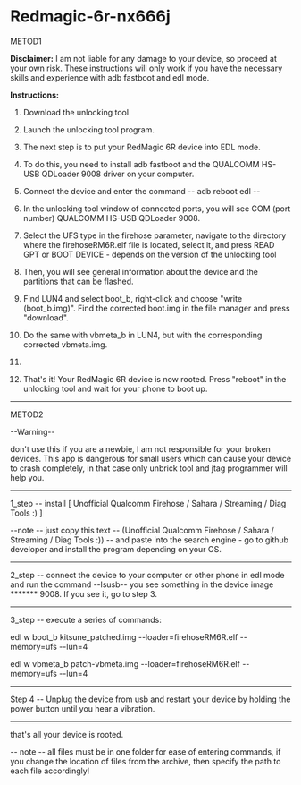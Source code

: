 # Redmagic-6r-nx666j

METOD1

**Disclaimer:** I am not liable for any damage to your device, so proceed at your own risk. These instructions will only work if you have the necessary skills and experience with adb fastboot and edl mode.

**Instructions:**

1. Download the unlocking tool

2. Launch the unlocking tool program.

3. The next step is to put your RedMagic 6R device into EDL mode.

4. To do this, you need to install adb fastboot and the QUALCOMM HS-USB QDLoader 9008 driver on your computer.

5. Connect the device and enter the command -- adb reboot edl --

6. In the unlocking tool window of connected ports, you will see COM (port number) QUALCOMM HS-USB QDLoader 9008.

7. Select the UFS type in the firehose parameter, navigate to the directory where the firehoseRM6R.elf file is located, select it, and press READ GPT or BOOT DEVICE - depends on the version of the unlocking tool

8. Then, you will see general information about the device and the partitions that can be flashed.

9. Find LUN4 and select boot_b, right-click and choose "write (boot_b.img)". Find the corrected boot.img in the file manager and press "download".

11. Do the same with vbmeta_b in LUN4, but with the corresponding corrected vbmeta.img.
12. 
13. That's it! Your RedMagic 6R device is now rooted. Press "reboot" in the unlocking tool and wait for your phone to boot up.

--------------------------------------------------------------------------------------------------------------------------

METOD2

--Warning--

  don't use this if you are a newbie, I am not responsible for your broken devices.  This app is dangerous for small users which can cause your device to crash completely, in that case only unbrick tool and jtag programmer will help you.

  --------------------------------------------

  1_step -- install [ Unofficial Qualcomm Firehose / Sahara / Streaming / Diag Tools :) ]

  --note -- just copy this text -- (Unofficial Qualcomm Firehose / Sahara / Streaming / Diag Tools :)) -- and paste into the search engine - go to github developer and install the program depending on your OS.

  -----------------------------------------------------  -

  2_step -- connect the device to your computer or other phone in edl mode and run the command --lsusb-- you see something in the device image ******* 9008. If you see it, go to step 3.

  -----------------------------------------------------  -

  3_step -- execute a series of commands:

  edl w boot_b kitsune_patched.img --loader=firehoseRM6R.elf --memory=ufs --lun=4

  edl w vbmeta_b patch-vbmeta.img --loader=firehoseRM6R.elf --memory=ufs --lun=4

  -----------------------------------------------------  -

  Step 4 -- Unplug the device from usb and restart your device by holding the power button until you hear a vibration.

  -----------------------------------------------------  -

  that's all your device is rooted.

-- note -- all files must be in one folder for ease of entering commands, if you change the location of files from the archive, then specify the path to each file accordingly!
